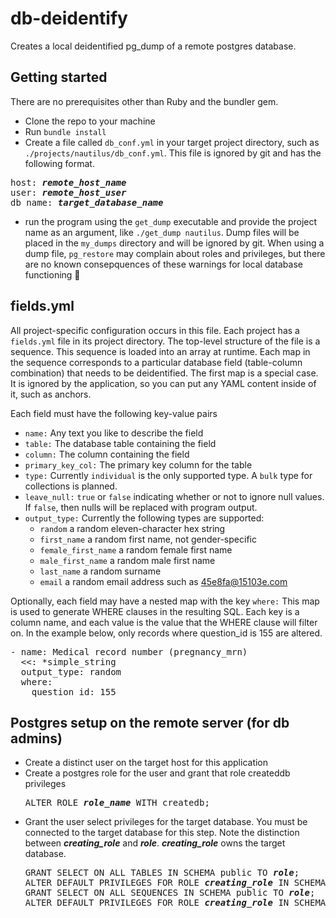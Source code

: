 # db-deidentify
Creates a local deidentified pg\_dump of a remote postgres database.

## Getting started
There are no prerequisites other than Ruby and the bundler gem.
* Clone the repo to your machine
* Run `bundle install`
* Create a file called `db_conf.yml` in your target project directory, such as
`./projects/nautilus/db_conf.yml`. This file is ignored by git and has the following format. 
<pre>
host: <b><i>remote_host_name</i></b>
user: <b><i>remote_host_user</i></b>
db_name: <b><i>target_database_name</i></b>
</pre>
* run the program using the `get_dump` executable and provide the project name as an argument, like
`./get_dump nautilus`. Dump files will be placed in the `my_dumps` directory and will be ignored
by git. When using a dump file, `pg_restore` may complain about roles and privileges, but there
are no known consepquences of these warnings for local database functioning :pray:

## fields.yml
All project-specific configuration occurs in this file. Each project has a `fields.yml` file in
its project directory. The top-level structure of the file is a sequence. This sequence is loaded into 
an array at runtime. Each map in the sequence corresponds to a particular database field
(table-column combination) that needs to be deidentified. The first map is a special case. It is
ignored by the application, so you can put any YAML content inside of it, such as anchors.

Each field must have the following key-value pairs
* `name:` Any text you like to describe the field
* `table:` The database table containing the field
* `column:` The column containing the field
* `primary_key_col:` The primary key column for the table
* `type:` Currently `individual` is the only supported type. A `bulk` type for collections is
planned.
* `leave_null:` `true` or `false` indicating whether or not to ignore null values. If `false`, then
nulls will be replaced with program output.
* `output_type:` Currently the following types are supported:
  * `random` a random eleven-character hex string
  * `first_name` a random first name, not gender-specific
  * `female_first_name` a random female first name
  * `male_first_name` a random male first name
  * `last_name` a random surname
  * `email` a random email address such as 45e8fa@15103e.com

Optionally, each field may have a nested map with the key `where:` This map is used to
generate WHERE clauses in the resulting SQL. Each key is a column name, and each value is
the value that the WHERE clause will filter on. In the example below, only records where
question\_id is 155 are altered.
<pre>
- name: Medical record number (pregnancy_mrn)
  <<: *simple_string
  output_type: random
  where:
    question_id: 155
</pre>

## Postgres setup on the remote server (for db admins)
* Create a distinct user on the target host for this application
* Create a postgres role for the user and grant that role createddb privileges
  <pre>
  ALTER ROLE <b><i>role_name</i></b> WITH createdb;
  </pre>
* Grant the user select privileges for the target database. You must be connected to the
target database for this step. Note the distinction between ***creating\_role*** and ***role***.
***creating\_role*** owns the target database.
  <pre>
  GRANT SELECT ON ALL TABLES IN SCHEMA public TO <b><i>role</i></b>;
  ALTER DEFAULT PRIVILEGES FOR ROLE <b><i>creating_role</i></b> IN SCHEMA public GRANT SELECT ON TABLES TO <b><i>role</i></b>;
  GRANT SELECT ON ALL SEQUENCES IN SCHEMA public TO <b><i>role</i></b>;
  ALTER DEFAULT PRIVILEGES FOR ROLE <b><i>creating_role</i></b> IN SCHEMA public GRANT SELECT ON SEQUENCES TO <b><i>role</i></b>;
  </pre>
